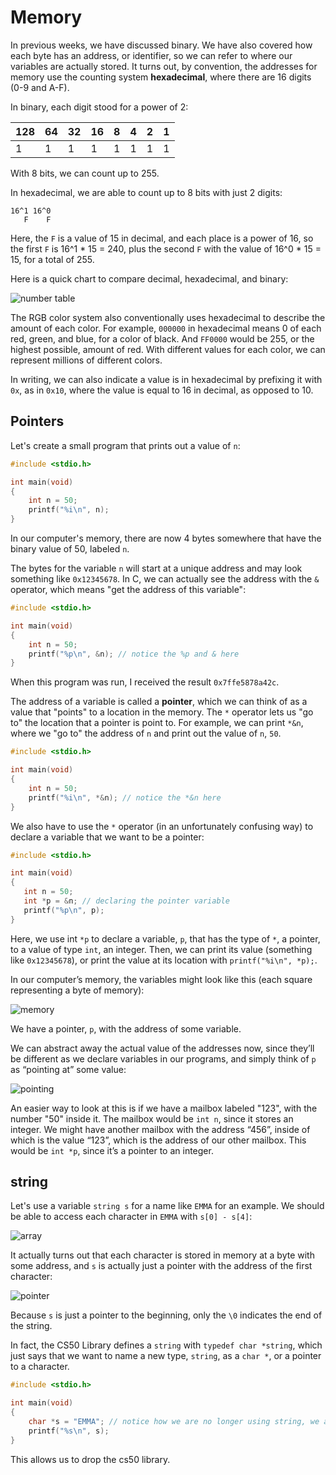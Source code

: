 # Memory

In previous weeks, we have discussed binary.  We have also covered how each byte has an address, or identifier, so we can refer to where our variables are actually stored.  It turns out, by convention, the addresses for memory use the counting system **hexadecimal**, where there are 16 digits (0-9 and A-F).  

In binary, each digit stood for a power of 2:  

| 128 | 64 | 32 | 16 | 8 | 4 | 2 | 1 |
|-----|----|----|----|---|---|---|---|
| 1   | 1  | 1  | 1  | 1 | 1 | 1 | 1 |  

With 8 bits, we can count up to 255.  

In hexadecimal, we are able to count up to 8 bits with just 2 digits:  

```
16^1 16^0
   F    F
```  

Here, the `F` is a value of 15 in decimal, and each place is a power of 16, so the first `F` is 16^1 * 15 = 240, plus the second `F` with the value of 16^0 * 15 = 15, for a total of 255.

Here is a quick chart to compare decimal, hexadecimal, and binary:  

![number table](https://nicklyss.com/wp-content/uploads/2020/05/numbertable.png)

The RGB color system also conventionally uses hexadecimal to describe the amount of each color. For example, `000000` in hexadecimal means 0 of each red, green, and blue, for a color of black. And `FF0000` would be 255, or the highest possible, amount of red. With different values for each color, we can represent millions of different colors.  

In writing, we can also indicate a value is in hexadecimal by prefixing it with `0x`, as in `0x10`, where the value is equal to 16 in decimal, as opposed to 10.

## Pointers  

Let's create a small program that prints out a value of `n`:  

```c
#include <stdio.h>

int main(void)
{
    int n = 50;
    printf("%i\n", n);
}
```  

In our computer's memory, there are now 4 bytes somewhere that have the binary value of 50, labeled `n`.  

The bytes for the variable `n` will start at a unique address and may look something like `0x12345678`.  In C, we can actually see the address with the `&` operator, which means "get the address of this variable":  

```c
#include <stdio.h>

int main(void)
{
    int n = 50;
    printf("%p\n", &n); // notice the %p and & here
}
```

When this program was run, I received the result `0x7ffe5878a42c`.  

The address of a variable is called a **pointer**, which we can think of as a value that "points" to a location in the memory.  The `*` operator lets us "go to" the location that a pointer is point to.  For example, we can print `*&n`, where we "go to" the address of `n` and print out the value of `n`, `50`.  

```c
#include <stdio.h>

int main(void)
{
    int n = 50;
    printf("%i\n", *&n); // notice the *&n here
}
```  
We also have to use the `*` operator (in an unfortunately confusing way) to declare a variable that we want to be a pointer:  

```c
#include <stdio.h>

int main(void)
{
   int n = 50;
   int *p = &n; // declaring the pointer variable
   printf("%p\n", p);
}
```

Here, we use int `*p` to declare a variable, `p`, that has the type of `*`, a pointer, to a value of type `int`, an integer. Then, we can print its value (something like `0x12345678`), or print the value at its location with `printf("%i\n", *p);`.

In our computer’s memory, the variables might look like this (each square representing a byte of memory):  

![memory](https://cs50.harvard.edu/x/2020/notes/4/p.png)

We have a pointer, `p`, with the address of some variable.  

We can abstract away the actual value of the addresses now, since they’ll be different as we declare variables in our programs, and simply think of `p` as “pointing at” some value:

![pointing](https://cs50.harvard.edu/x/2020/notes/4/pointing.png)

An easier way to look at this is if we have a mailbox labeled "123", with the number "50" inside it.  The mailbox would be `int n`, since it stores an integer. We might have another mailbox with the address “456”, inside of which is the value “123”, which is the address of our other mailbox. This would be `int *p`, since it’s a pointer to an integer.  

## string  

Let's use a variable `string s` for a name like `EMMA` for an example.  We should be able to access each character in `EMMA` with `s[0] - s[4]`:  

![array](https://cs50.harvard.edu/x/2020/notes/4/s_array.png)  

It actually turns out that each character is stored in memory at a byte with some address, and `s` is actually just a pointer with the address of the first character:  

![pointer](https://cs50.harvard.edu/x/2020/notes/4/s_pointer.png)

Because `s` is just a pointer to the beginning, only the `\0` indicates the end of the string.  

In fact, the CS50 Library defines a `string` with `typedef char *string`, which just says that we want to name a new type, `string`, as a `char *`, or a pointer to a character.

```c
#include <stdio.h>

int main(void)
{
    char *s = "EMMA"; // notice how we are no longer using string, we are using char *s
    printf("%s\n", s);
}
```  

This allows us to drop the cs50 library.